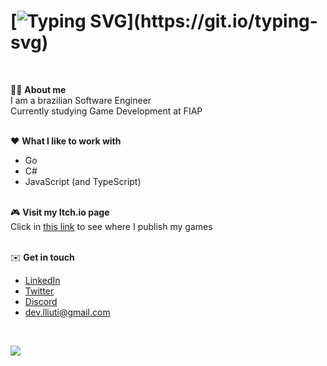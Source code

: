 # [![Typing SVG](https://readme-typing-svg.herokuapp.com?font=Cascadia+Mono&pause=1000&random=false&width=435&lines=Hello!+I+am+Lucas.)](https://git.io/typing-svg)

<br/>

:man_technologist: **About me** <br/>
I am a brazilian Software Engineer <br/>
Currently studying Game Development at FIAP

<br/> :hearts: **What I like to work with** <br/>
- Go
- C#
- JavaScript (and TypeScript)

<br/> :video_game: **Visit my Itch.io page** <br/>
Click in [this link](https://lliuti.itch.io/) to see where I publish my games <br/>

<br/> :envelope: **Get in touch** <br/>
- [LinkedIn](https://www.linkedin.com/in/lucas-liuti/)
- [Twitter](https://twitter.com/liuti_dev/)
- [Discord](https://discord.com/users/474322061595115520)
- dev.lliuti@gmail.com

<br/>

![](https://visitor-badge.laobi.icu/badge?page_id=lliuti.lliuti)
